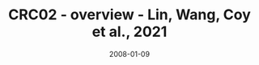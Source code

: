 ---
title: CRC02 - overview - Lin, Wang, Coy et al., 2021
image: https://labsyspharm.github.io/HTA-CRCATLAS-1/images/thumbnail-crc02-overview.jpg
date: '2008-01-09'
minerva_link: https://labsyspharm.github.io/HTA-CRCATLAS-1/minerva/crc02-overview.html
info_link: null
show_page_link: false
tag: overview
---